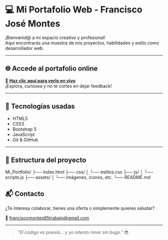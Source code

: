 # 💻 Mi Portafolio Web - Francisco José Montes

¡Bienvenid@ a mi espacio creativo y profesional!  
Aquí encontrarás una muestra de mis proyectos, habilidades y estilo como desarrollador web.

---

## 🌐 Accede al portafolio online

📎 **[Haz clic aquí para verlo en vivo](https://fmontes-alt.github.io/Mi_Portfolio/i)**  
¡Explora, curiosea y no te cortes en dejar feedback!

---

## 🧠 Tecnologías usadas

- HTML5
- CSS3
- Bootstrap 5
- JavaScript
- Git & GitHub

---

## 📁 Estructura del proyecto
Mi_Portfolio/
├── index.html
├── css/
│ └── estilos.css
├── js/
│ └── scripts.js
├── assets/
│ └── imágenes, iconos, etc.
└── README.md

## 📬 Contacto

¿Te interesa colaborar, tienes una oferta o simplemente quieres saludar?

📧 franciscomontes95trabajo@gmail.com 


---

> _"El código es poesía... y yo intento rimar sin bugs."_ 😎
